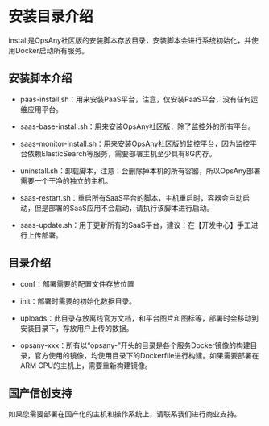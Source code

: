 # 安装目录介绍

install是OpsAny社区版的安装脚本存放目录，安装脚本会进行系统初始化，并使用Docker启动所有服务。

## 安装脚本介绍

- paas-install.sh：用来安装PaaS平台，注意，仅安装PaaS平台，没有任何运维应用平台。

- saas-base-install.sh：用来安装OpsAny社区版，除了监控外的所有平台。

- saas-monitor-install.sh：用来安装OpsAny社区版的监控平台，因为监控平台依赖ElasticSearch等服务，需要部署主机至少具有8G内存。

- uninstall.sh：卸载脚本，注意：会删除掉本机的所有容器，所以OpsAny部署需要一个干净的独立的主机。

- saas-restart.sh：重启所有SaaS平台的脚本，主机重启时，容器会自动启动，但是部署的SaaS应用不会启动，请执行该脚本进行启动。

- saas-update.sh：用于更新所有的SaaS平台，建议：在【开发中心】手工进行上传部署。

## 目录介绍

- conf：部署需要的配置文件存放位置

- init：部署时需要的初始化数据目录。

- uploads：此目录存放离线官方文档，和平台图片和图标等，部署时会移动到安装目录下，存放用户上传的数据。

- opsany-xxx：所有以“opsany-”开头的目录是各个服务Docker镜像的构建目录，官方使用的镜像，均使用目录下的Dockerfile进行构建。如果需要部署在ARM CPU的主机上，需要重新构建镜像。

## 国产信创支持

如果您需要部署在国产化的主机和操作系统上，请联系我们进行商业支持。